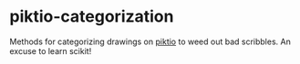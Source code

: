 # piktio-categorization

Methods for categorizing drawings on [piktio](https://github.com/jbbrokaw/piktio) to weed out bad scribbles. An excuse to learn scikit!
